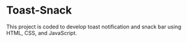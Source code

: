 <h1> Toast-Snack</h1>

This project is coded to develop toast notification and snack bar using HTML, CSS, and JavaScript.
